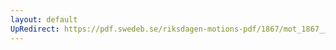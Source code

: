 ```yaml
---
layout: default
UpRedirect: https://pdf.swedeb.se/riksdagen-motions-pdf/1867/mot_1867__fk__00050/mot_1867__fk__00050_002.pdf
---
```

